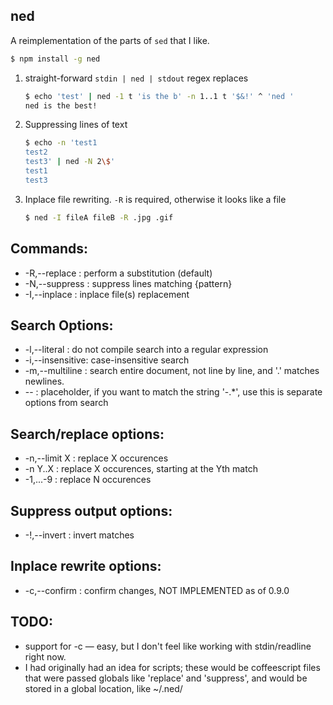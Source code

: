  ned
-----

A reimplementation of the parts of `sed` that I like.

```sh
$ npm install -g ned
```

1. straight-forward `stdin | ned | stdout` regex replaces

    ```sh
    $ echo 'test' | ned -1 t 'is the b' -n 1..1 t '$&!' ^ 'ned '
    ned is the best!
    ```

2. Suppressing lines of text

    ```sh
    $ echo -n 'test1
    test2
    test3' | ned -N 2\$'
    test1
    test3
    ```

3. Inplace file rewriting. `-R` is required, otherwise it looks like a file

    ```sh
    $ ned -I fileA fileB -R .jpg .gif
    ```

## Commands:

*  -R,--replace  : perform a substitution (default)
*  -N,--suppress : suppress lines matching {pattern}
*  -I,--inplace  : inplace file(s) replacement

## Search Options:

*  -l,--literal    : do not compile search into a regular expression
*  -i,--insensitive: case-insensitive search
*  -m,--multiline  : search entire document, not line by line, and '.' matches newlines.
*  --              : placeholder, if you want to match the string '-.*', use this is separate options from search

## Search/replace options:

*  -n,--limit X    : replace X occurences
*  -n Y..X         : replace X occurences, starting at the Yth match
*  -1,...-9        : replace N occurences

## Suppress output options:

*  -!,--invert     : invert matches

## Inplace rewrite options:

*  -c,--confirm    : confirm changes, NOT IMPLEMENTED as of 0.9.0

## TODO:

* support for -c — easy, but I don't feel like working with stdin/readline right now.
* I had originally had an idea for scripts; these would be coffeescript files that were passed globals like 'replace' and 'suppress', and would be stored in a global location, like ~/.ned/